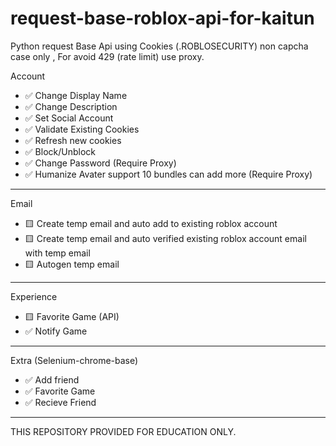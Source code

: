 # request-base-roblox-api-for-kaitun
Python request Base Api using Cookies (.ROBLOSECURITY) non capcha case only , For avoid 429 (rate limit) use proxy.

  Account
- ✅ Change Display Name
- ✅ Change Description
- ✅ Set Social Account
- ✅ Validate Existing Cookies
- ✅ Refresh new cookies
- ✅ Block/Unblock
- ✅ Change Password (Require Proxy)
- ✅ Humanize Avater support 10 bundles can add more (Require Proxy)
------------------------------------------------
  Email
- 🟨 Create temp email and auto add to existing roblox account
- 🟨 Create temp email and auto verified existing roblox account email with temp email
- 🟨 Autogen temp email
------------------------------------------------
  Experience
- 🟨 Favorite Game (API)
- ✅ Notify Game
------------------------------------------------
  Extra (Selenium-chrome-base)
- ✅ Add friend
- ✅ Favorite Game
- ✅ Recieve Friend
------------------------------------------------
THIS REPOSITORY PROVIDED FOR EDUCATION ONLY.
